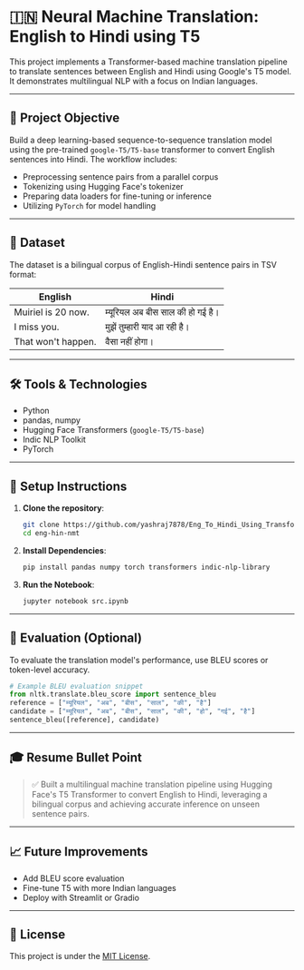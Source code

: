 # 🇮🇳 Neural Machine Translation: English to Hindi using T5

This project implements a Transformer-based machine translation pipeline to translate sentences between English and Hindi using Google's T5 model. It demonstrates multilingual NLP with a focus on Indian languages.

---

## 🧠 Project Objective

Build a deep learning-based sequence-to-sequence translation model using the pre-trained `google-T5/T5-base` transformer to convert English sentences into Hindi. The workflow includes:

- Preprocessing sentence pairs from a parallel corpus
- Tokenizing using Hugging Face's tokenizer
- Preparing data loaders for fine-tuning or inference
- Utilizing `PyTorch` for model handling

---

## 📂 Dataset

The dataset is a bilingual corpus of English-Hindi sentence pairs in TSV format:

| English                         | Hindi                                   |
|----------------------------------|------------------------------------------|
| Muiriel is 20 now.             | म्यूरियल अब बीस साल की हो गई है।        |
| I miss you.                    | मुझें तुम्हारी याद आ रही है।             |
| That won't happen.            | वैसा नहीं होगा।                          |

---

## 🛠️ Tools & Technologies

- Python
- pandas, numpy
- Hugging Face Transformers (`google-T5/T5-base`)
- Indic NLP Toolkit
- PyTorch

---

## 🚀 Setup Instructions

1. **Clone the repository**:
   ```bash
   git clone https://github.com/yashraj7878/Eng_To_Hindi_Using_Transformer.git
   cd eng-hin-nmt
   ```

2. **Install Dependencies**:
   ```bash
   pip install pandas numpy torch transformers indic-nlp-library
   ```

3. **Run the Notebook**:
   ```bash
   jupyter notebook src.ipynb
   ```

---

## 🧪 Evaluation (Optional)

To evaluate the translation model's performance, use BLEU scores or token-level accuracy.

```python
# Example BLEU evaluation snippet
from nltk.translate.bleu_score import sentence_bleu
reference = ["म्यूरियल", "अब", "बीस", "साल", "की", "है"]
candidate = ["म्यूरियल", "अब", "बीस", "साल", "की", "हो", "गई", "है"]
sentence_bleu([reference], candidate)
```

---

## 🎓 Resume Bullet Point

> ✅ Built a multilingual machine translation pipeline using Hugging Face's T5 Transformer to convert English to Hindi, leveraging a bilingual corpus and achieving accurate inference on unseen sentence pairs.

---



## 📈 Future Improvements

- Add BLEU score evaluation
- Fine-tune T5 with more Indian languages
- Deploy with Streamlit or Gradio

---

## 📜 License

This project is under the [MIT License](LICENSE).
